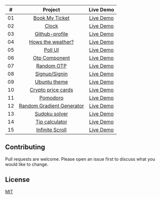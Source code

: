|  #  |                                                   Project                                                   |                                         Live Demo                                         |
| :-: | :---------------------------------------------------------------------------------------------------------: | :---------------------------------------------------------------------------------------: |
| 01  |     [Book My Ticket](https://github.com/pavankalyan-codes/Vanilla-Js-Apps/tree/main/Book%20My%20Ticket)     |   [Live Demo](https://pavankalyan-codes.github.io/Vanilla-Js-Apps/Book%20My%20Ticket/)    |
| 02  |                [Clock](https://github.com/pavankalyan-codes/Vanilla-Js-Apps/tree/main/Clock)                |          [Live Demo](https://pavankalyan-codes.github.io/Vanilla-Js-Apps/Clock/)          |
| 03  |       [Github-profile](https://github.com/pavankalyan-codes/Vanilla-Js-Apps/tree/main/Github-profile)       |     [Live Demo](https://pavankalyan-codes.github.io/Vanilla-Js-Apps/Github-profile/)      |
| 04  |   [Hows the weather?](https://github.com/pavankalyan-codes/Vanilla-Js-Apps/tree/main/Hows%20weather%20in)   |   [Live Demo](https://pavankalyan-codes.github.io/Vanilla-Js-Apps/Hows%20weather%20in/)   |
| 05  |            [Poll UI](https://github.com/pavankalyan-codes/Vanilla-Js-Apps/tree/main/Live%20Poll)            |       [Live Demo](https://pavankalyan-codes.github.io/Vanilla-Js-Apps/Live%20Poll/)       |
| 06  |        [Otp Component](https://github.com/pavankalyan-codes/Vanilla-Js-Apps/tree/main/OtpComponent)         |      [Live Demo](https://pavankalyan-codes.github.io/Vanilla-Js-Apps/OtpComponent/)       |
| 07  |          [Random OTP](https://github.com/pavankalyan-codes/Vanilla-Js-Apps/tree/main/Random%20OTP)          |      [Live Demo](https://pavankalyan-codes.github.io/Vanilla-Js-Apps/Random%20OTP/)       |
| 08  |        [Signup/Signin](https://github.com/pavankalyan-codes/Vanilla-Js-Apps/tree/main/Signup-Signin)        |      [Live Demo](https://pavankalyan-codes.github.io/Vanilla-Js-Apps/Signup-Signin/)      |
| 09  |        [Ubuntu theme](https://github.com/pavankalyan-codes/Vanilla-Js-Apps/tree/main/Ubuntu%20Theme)        |     [Live Demo](https://pavankalyan-codes.github.io/Vanilla-Js-Apps/Ubuntu%20Theme/)      |
| 10  |  [Crypto price cards](https://github.com/pavankalyan-codes/Vanilla-Js-Apps/tree/main/crypto-price-watcher)  |  [Live Demo](https://pavankalyan-codes.github.io/Vanilla-Js-Apps/crypto-price-watcher/)   |
| 11  |             [Pomodoro](https://github.com/pavankalyan-codes/Vanilla-Js-Apps/tree/main/pomodoro)             |        [Live Demo](https://pavankalyan-codes.github.io/Vanilla-Js-Apps/pomodoro/)         |
| 12  | [Random Gradient Generator](https://github.com/pavankalyan-codes/Vanilla-Js-Apps/tree/main/random-gradient) |     [Live Demo](https://pavankalyan-codes.github.io/Vanilla-Js-Apps/random-gradient/)     |
| 13  |        [Sudoku solver](https://github.com/pavankalyan-codes/Vanilla-Js-Apps/tree/main/sudoku-solver)        |      [Live Demo](https://pavankalyan-codes.github.io/Vanilla-Js-Apps/sudoku-solver/)      |
| 14  |  [Tip calculator](https://github.com/pavankalyan-codes/Vanilla-Js-Apps/tree/main/tip-calculator-app-main)   | [Live Demo](https://pavankalyan-codes.github.io/Vanilla-Js-Apps/tip-calculator-app-main/) |
| 15  |  [Infinite Scroll](https://github.com/pavankalyan-codes/Vanilla-Js-Apps/tree/main/Infinite-scroll)   | [Live Demo](https://pavankalyan-codes.github.io/Vanilla-Js-Apps/Infinite-scroll/) |

## Contributing

Pull requests are welcome. Please open an issue first to discuss what you would like to change.

## License

[MIT](https://github.com/pavankalyan-codes/Vanilla-Js-Apps/blob/main/LICENSE)
